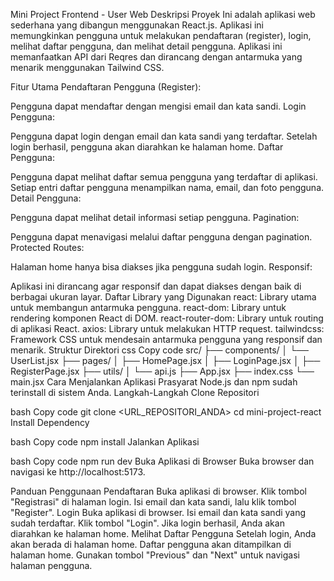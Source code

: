 Mini Project Frontend - User Web
Deskripsi Proyek
Ini adalah aplikasi web sederhana yang dibangun menggunakan React.js. Aplikasi ini memungkinkan pengguna untuk melakukan pendaftaran (register), login, melihat daftar pengguna, dan melihat detail pengguna. Aplikasi ini memanfaatkan API dari Reqres dan dirancang dengan antarmuka yang menarik menggunakan Tailwind CSS.

Fitur Utama
Pendaftaran Pengguna (Register):

Pengguna dapat mendaftar dengan mengisi email dan kata sandi.
Login Pengguna:

Pengguna dapat login dengan email dan kata sandi yang terdaftar.
Setelah login berhasil, pengguna akan diarahkan ke halaman home.
Daftar Pengguna:

Pengguna dapat melihat daftar semua pengguna yang terdaftar di aplikasi.
Setiap entri daftar pengguna menampilkan nama, email, dan foto pengguna.
Detail Pengguna:

Pengguna dapat melihat detail informasi setiap pengguna.
Pagination:

Pengguna dapat menavigasi melalui daftar pengguna dengan pagination.
Protected Routes:

Halaman home hanya bisa diakses jika pengguna sudah login.
Responsif:

Aplikasi ini dirancang agar responsif dan dapat diakses dengan baik di berbagai ukuran layar.
Daftar Library yang Digunakan
react: Library utama untuk membangun antarmuka pengguna.
react-dom: Library untuk rendering komponen React di DOM.
react-router-dom: Library untuk routing di aplikasi React.
axios: Library untuk melakukan HTTP request.
tailwindcss: Framework CSS untuk mendesain antarmuka pengguna yang responsif dan menarik.
Struktur Direktori
css
Copy code
src/
├── components/
│   └── UserList.jsx
├── pages/
│   ├── HomePage.jsx
│   ├── LoginPage.jsx
│   ├── RegisterPage.jsx
├── utils/
│   └── api.js
├── App.jsx
├── index.css
└── main.jsx
Cara Menjalankan Aplikasi
Prasyarat
Node.js dan npm sudah terinstall di sistem Anda.
Langkah-Langkah
Clone Repositori

bash
Copy code
git clone <URL_REPOSITORI_ANDA>
cd mini-project-react
Install Dependency

bash
Copy code
npm install
Jalankan Aplikasi

bash
Copy code
npm run dev
Buka Aplikasi di Browser
Buka browser dan navigasi ke http://localhost:5173.

Panduan Penggunaan
Pendaftaran
Buka aplikasi di browser.
Klik tombol "Registrasi" di halaman login.
Isi email dan kata sandi, lalu klik tombol "Register".
Login
Buka aplikasi di browser.
Isi email dan kata sandi yang sudah terdaftar.
Klik tombol "Login".
Jika login berhasil, Anda akan diarahkan ke halaman home.
Melihat Daftar Pengguna
Setelah login, Anda akan berada di halaman home.
Daftar pengguna akan ditampilkan di halaman home.
Gunakan tombol "Previous" dan "Next" untuk navigasi halaman pengguna.
